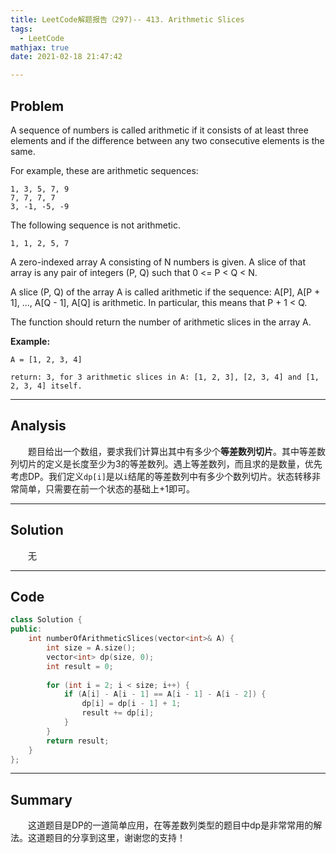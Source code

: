 ```yaml
---
title: LeetCode解题报告（297)-- 413. Arithmetic Slices
tags:
  - LeetCode
mathjax: true
date: 2021-02-18 21:47:42

---
```


## Problem

A sequence of numbers is called arithmetic if it consists of at least three elements and if the difference between any two consecutive elements is the same.

<!-- more -->

For example, these are arithmetic sequences:

```
1, 3, 5, 7, 9
7, 7, 7, 7
3, -1, -5, -9
```

The following sequence is not arithmetic.

```
1, 1, 2, 5, 7
```

A zero-indexed array A consisting of N numbers is given. A slice of that array is any pair of integers (P, Q) such that 0 <= P < Q < N.

A slice (P, Q) of the array A is called arithmetic if the sequence:
A[P], A[P + 1], ..., A[Q - 1], A[Q] is arithmetic. In particular, this means that P + 1 < Q.

The function should return the number of arithmetic slices in the array A.

**Example:**

```
A = [1, 2, 3, 4]

return: 3, for 3 arithmetic slices in A: [1, 2, 3], [2, 3, 4] and [1, 2, 3, 4] itself.
```

------

## Analysis

&emsp;&emsp;题目给出一个数组，要求我们计算出其中有多少个**等差数列切片**。其中等差数列切片的定义是长度至少为3的等差数列。遇上等差数列，而且求的是数量，优先考虑DP。我们定义`dp[i]`是以`i`结尾的等差数列中有多少个数列切片。状态转移非常简单，只需要在前一个状态的基础上+1即可。

------

## Solution

&emsp;&emsp;无

------

## Code

```c++
class Solution {
public:
    int numberOfArithmeticSlices(vector<int>& A) {
        int size = A.size();
        vector<int> dp(size, 0);
        int result = 0;
        
        for (int i = 2; i < size; i++) {
            if (A[i] - A[i - 1] == A[i - 1] - A[i - 2]) {
                dp[i] = dp[i - 1] + 1;
                result += dp[i];
            }
        }
        return result;
    }
};
```

------

## Summary

&emsp;&emsp;这道题目是DP的一道简单应用，在等差数列类型的题目中dp是非常常用的解法。这道题目的分享到这里，谢谢您的支持！
